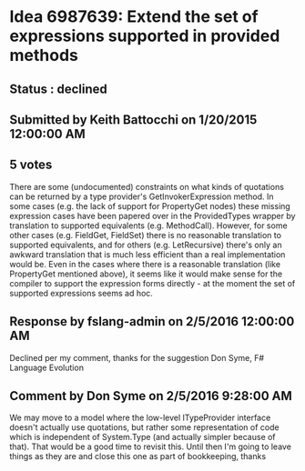 # Idea 6987639: Extend the set of expressions supported in provided methods #

## Status : declined

## Submitted by Keith Battocchi on 1/20/2015 12:00:00 AM

## 5 votes

There are some (undocumented) constraints on what kinds of quotations can be returned by a type provider's GetInvokerExpression method. In some cases (e.g. the lack of support for PropertyGet nodes) these missing expression cases have been papered over in the ProvidedTypes wrapper by translation to supported equivalents (e.g. MethodCall).
However, for some other cases (e.g. FieldGet, FieldSet) there is no reasonable translation to supported equivalents, and for others (e.g. LetRecursive) there's only an awkward translation that is much less efficient than a real implementation would be.
Even in the cases where there is a reasonable translation (like PropertyGet mentioned above), it seems like it would make sense for the compiler to support the expression forms directly - at the moment the set of supported expressions seems ad hoc.

## Response by fslang-admin on 2/5/2016 12:00:00 AM

Declined per my comment, thanks for the suggestion
Don Syme, F# Language Evolution


## Comment by Don Syme on 2/5/2016 9:28:00 AM

We may move to a model where the low-level ITypeProvider interface doesn't actually use quotations, but rather some representation of code which is independent of System.Type (and actually simpler because of that). That would be a good time to revisit this. Until then I'm going to leave things as they are and close this one as part of bookkeeping, thanks
